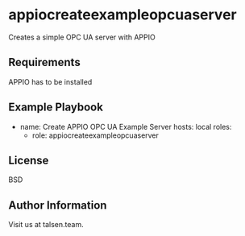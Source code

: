 appiocreateexampleopcuaserver
=============================

Creates a simple OPC UA server with APPIO

Requirements
------------

APPIO has to be installed

Example Playbook
----------------

- name: Create APPIO OPC UA Example Server
  hosts: local
  roles:
    - role: appiocreateexampleopcuaserver

License
-------

BSD

Author Information
------------------

Visit us at talsen.team.
